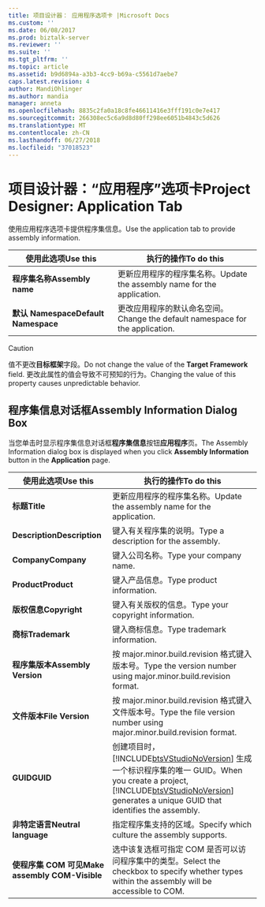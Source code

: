 ```yaml
---
title: 项目设计器： 应用程序选项卡 |Microsoft Docs
ms.custom: ''
ms.date: 06/08/2017
ms.prod: biztalk-server
ms.reviewer: ''
ms.suite: ''
ms.tgt_pltfrm: ''
ms.topic: article
ms.assetid: b9d6894a-a3b3-4cc9-b69a-c5561d7aebe7
caps.latest.revision: 4
author: MandiOhlinger
ms.author: mandia
manager: anneta
ms.openlocfilehash: 8835c2fa0a18c8fe46611416e3fff191c0e7e417
ms.sourcegitcommit: 266308ec5c6a9d8d80ff298ee6051b4843c5d626
ms.translationtype: MT
ms.contentlocale: zh-CN
ms.lasthandoff: 06/27/2018
ms.locfileid: "37018523"
---
```

# <a name="project-designer-application-tab"></a><span data-ttu-id="91abf-102">项目设计器：“应用程序”选项卡</span><span class="sxs-lookup"><span data-stu-id="91abf-102">Project Designer: Application Tab</span></span>
<span data-ttu-id="91abf-103">使用应用程序选项卡提供程序集信息。</span><span class="sxs-lookup"><span data-stu-id="91abf-103">Use the application tab to provide assembly information.</span></span>  

|<span data-ttu-id="91abf-104">使用此选项</span><span class="sxs-lookup"><span data-stu-id="91abf-104">Use this</span></span>|<span data-ttu-id="91abf-105">执行的操作</span><span class="sxs-lookup"><span data-stu-id="91abf-105">To do this</span></span>|  
|--------------|----------------|  
|<span data-ttu-id="91abf-106">**程序集名称**</span><span class="sxs-lookup"><span data-stu-id="91abf-106">**Assembly name**</span></span>|<span data-ttu-id="91abf-107">更新应用程序的程序集名称。</span><span class="sxs-lookup"><span data-stu-id="91abf-107">Update the assembly name for the application.</span></span>|  
|<span data-ttu-id="91abf-108">**默认 Namespace**</span><span class="sxs-lookup"><span data-stu-id="91abf-108">**Default Namespace**</span></span>|<span data-ttu-id="91abf-109">更改应用程序的默认命名空间。</span><span class="sxs-lookup"><span data-stu-id="91abf-109">Change the default namespace for the application.</span></span>|  

> [!CAUTION]
>  <span data-ttu-id="91abf-110">值不更改**目标框架**字段。</span><span class="sxs-lookup"><span data-stu-id="91abf-110">Do not change the value of the **Target Framework** field.</span></span> <span data-ttu-id="91abf-111">更改此属性的值会导致不可预知的行为。</span><span class="sxs-lookup"><span data-stu-id="91abf-111">Changing the value of this property causes unpredictable behavior.</span></span>  

## <a name="assembly-information-dialog-box"></a><span data-ttu-id="91abf-112">程序集信息对话框</span><span class="sxs-lookup"><span data-stu-id="91abf-112">Assembly Information Dialog Box</span></span>  
 <span data-ttu-id="91abf-113">当您单击时显示程序集信息对话框**程序集信息**按钮**应用程序**页。</span><span class="sxs-lookup"><span data-stu-id="91abf-113">The Assembly Information dialog box is displayed when you click **Assembly Information** button in the **Application** page.</span></span>  


|           <span data-ttu-id="91abf-114">使用此选项</span><span class="sxs-lookup"><span data-stu-id="91abf-114">Use this</span></span>            |                                                                       <span data-ttu-id="91abf-115">执行的操作</span><span class="sxs-lookup"><span data-stu-id="91abf-115">To do this</span></span>                                                                        |
|-------------------------------|---------------------------------------------------------------------------------------------------------------------------------------------------------|
|           <span data-ttu-id="91abf-116">**标题**</span><span class="sxs-lookup"><span data-stu-id="91abf-116">**Title**</span></span>           |                                                      <span data-ttu-id="91abf-117">更新应用程序的程序集名称。</span><span class="sxs-lookup"><span data-stu-id="91abf-117">Update the assembly name for the application.</span></span>                                                      |
|        <span data-ttu-id="91abf-118">**Description**</span><span class="sxs-lookup"><span data-stu-id="91abf-118">**Description**</span></span>        |                                                          <span data-ttu-id="91abf-119">键入有关程序集的说明。</span><span class="sxs-lookup"><span data-stu-id="91abf-119">Type a description for the assembly.</span></span>                                                           |
|          <span data-ttu-id="91abf-120">**Company**</span><span class="sxs-lookup"><span data-stu-id="91abf-120">**Company**</span></span>          |                                                                 <span data-ttu-id="91abf-121">键入公司名称。</span><span class="sxs-lookup"><span data-stu-id="91abf-121">Type your company name.</span></span>                                                                 |
|          <span data-ttu-id="91abf-122">**Product**</span><span class="sxs-lookup"><span data-stu-id="91abf-122">**Product**</span></span>          |                                                                <span data-ttu-id="91abf-123">键入产品信息。</span><span class="sxs-lookup"><span data-stu-id="91abf-123">Type product information.</span></span>                                                                |
|         <span data-ttu-id="91abf-124">**版权信息**</span><span class="sxs-lookup"><span data-stu-id="91abf-124">**Copyright**</span></span>         |                                                            <span data-ttu-id="91abf-125">键入有关版权的信息。</span><span class="sxs-lookup"><span data-stu-id="91abf-125">Type your copyright information.</span></span>                                                             |
|         <span data-ttu-id="91abf-126">**商标**</span><span class="sxs-lookup"><span data-stu-id="91abf-126">**Trademark**</span></span>         |                                                               <span data-ttu-id="91abf-127">键入商标信息。</span><span class="sxs-lookup"><span data-stu-id="91abf-127">Type trademark information.</span></span>                                                               |
|     <span data-ttu-id="91abf-128">**程序集版本**</span><span class="sxs-lookup"><span data-stu-id="91abf-128">**Assembly Version**</span></span>      |                                            <span data-ttu-id="91abf-129">按 major.minor.build.revision 格式键入版本号。</span><span class="sxs-lookup"><span data-stu-id="91abf-129">Type the version number using major.minor.build.revision format.</span></span>                                             |
|       <span data-ttu-id="91abf-130">**文件版本**</span><span class="sxs-lookup"><span data-stu-id="91abf-130">**File Version**</span></span>        |                                          <span data-ttu-id="91abf-131">按 major.minor.build.revision 格式键入文件版本号。</span><span class="sxs-lookup"><span data-stu-id="91abf-131">Type the file version number using major.minor.build.revision format.</span></span>                                          |
|           <span data-ttu-id="91abf-132">**GUID**</span><span class="sxs-lookup"><span data-stu-id="91abf-132">**GUID**</span></span>            | <span data-ttu-id="91abf-133">创建项目时，[!INCLUDE[btsVStudioNoVersion](../includes/btsvstudionoversion-md.md)] 生成一个标识程序集的唯一 GUID。</span><span class="sxs-lookup"><span data-stu-id="91abf-133">When you create a project, [!INCLUDE[btsVStudioNoVersion](../includes/btsvstudionoversion-md.md)] generates a unique GUID that identifies the assembly.</span></span> |
|    <span data-ttu-id="91abf-134">**非特定语言**</span><span class="sxs-lookup"><span data-stu-id="91abf-134">**Neutral   language**</span></span>     |                                                      <span data-ttu-id="91abf-135">指定程序集支持的区域。</span><span class="sxs-lookup"><span data-stu-id="91abf-135">Specify which culture the assembly supports.</span></span>                                                       |
| <span data-ttu-id="91abf-136">**使程序集 COM 可见**</span><span class="sxs-lookup"><span data-stu-id="91abf-136">**Make assembly COM-Visible**</span></span> |                               <span data-ttu-id="91abf-137">选中该复选框可指定 COM 是否可以访问程序集中的类型。</span><span class="sxs-lookup"><span data-stu-id="91abf-137">Select the checkbox to specify whether types within the assembly will be accessible to COM.</span></span>                               |


